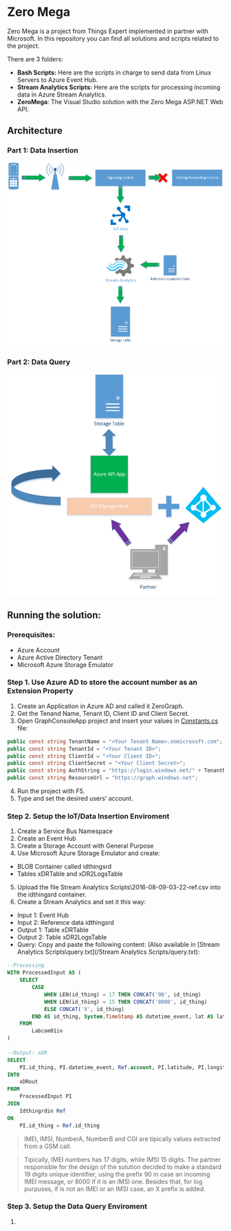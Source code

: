 # Zero Mega

Zero Mega is a project from Things Expert implemented in partner with Microsoft. In this repository you can find all solutions and scripts related to the project.

There are 3 folders:
- **Bash Scripts:** Here are the scripts in charge to send data from Linux Servers to Azure Event Hub.
- **Stream Analytics Scripts:** Here are the scripts for processing incoming data in Azure Stream Analytics.
- **ZeroMega**: The Visual Studio solution with the Zero Mega ASP.NET Web API.

## Architecture
### Part 1: Data Insertion 
<p align="center">
 <img src="/Images/architecture_1.png" width="700">
</p>

### Part 2: Data Query

<p align="center">
 <img src="/Images/architecture_2.png" width="500">
</p>

## Running the solution:

### Prerequisites:
- Azure Account
- Azure Active Directory Tenant
- Microsoft Azure Storage Emulator

### Step 1.	Use Azure AD to store the account number as an Extension Property
1. Create an Application in Azure AD and called it ZeroGraph.
2. Get the Tenand Name, Tenant ID, Client ID and Client Secret.
3. Open GraphConsoleApp project and  insert your values in [Constants.cs](/ZeroMega/GraphConsoleApp/Constants.cs) file:
 ```cs
 public const string TenantName = "<Your Tenant Name>.onmicrosoft.com";
 public const string TenantId = "<Your Tenant ID>";
 public const string ClientId = "<Your Client ID>";
 public const string ClientSecret = "<Your Client Secret>";
 public const string AuthString = "https://login.windows.net/" + TenantName;
 public const string ResourceUrl = "https://graph.windows.net";

 ```
4. Run the project with F5.
5. Type and set the desired users’ account.

### Step 2.	Setup the IoT/Data Insertion Enviroment
1.	Create a Service Bus Namespace
2.	Create an Event Hub
3.	Create a Storage Account with General Purpose
4.	Use Microsoft Azure Storage Emulator and create:
  * BLOB Container called idthingsrd
  * Tables xDRTable and xDR2LogsTable
5. Upload the file Stream Analytics Scripts\2016-08-09-03-22-ref.csv into the idthingsrd container.
6. Create a Stream Analytics and set it this way:
  * Input 1: Event Hub
  * Input 2: Reference data idthingsrd
  * Output 1: Table xDRTable
  * Output 2: Table xDR2LogsTable
  * Query: Copy and paste the following content: (Also available in [Stream Analytics Scripts\query.txt](/Stream Analytics Scripts\/query.txt):
  
```sql
--Processing
WITH ProcessedInput AS (
    SELECT
        CASE
            WHEN LEN(id_thing) = 17 THEN CONCAT('90', id_thing)
            WHEN LEN(id_thing) = 15 THEN CONCAT('8000', id_thing)
            ELSE CONCAT('X', id_thing)
        END AS id_thing, System.TimeStamp AS datetime_event, lat AS latitude, long AS longitude, dts AS date_event, tts AS time_event, anum AS numA, bnum AS numB, cgi AS CGI        
    FROM
        Labcom01in
)

--Output: xDR
SELECT
    PI.id_thing, PI.datetime_event, Ref.account, PI.latitude, PI.longitude, PI.date_event, PI.time_event, PI.numA, PI.numB, PI.CGI
INTO
    xDRout
FROM
    ProcessedInput PI
JOIN
    Idthingrdin Ref
ON
    PI.id_thing = Ref.id_thing

```
> IMEI, IMSI, NumberA, NumberB and CGI are tipically values extracted from a GSM call.

<!-- -->
> Tipically, IMEI numbers has 17 digits, while IMSI 15 digits. The partner responsible for the design of the solution decided to make a standard 19 digits unique identifier, using the prefix 90 in case an incoming IMEI message, or 8000 if it is an IMSI one. Besides that, for log purpuses, if is not an IMEI or an IMSI case, an X prefix is added.

### Step 3.	Setup the Data Query Enviroment
1.	
